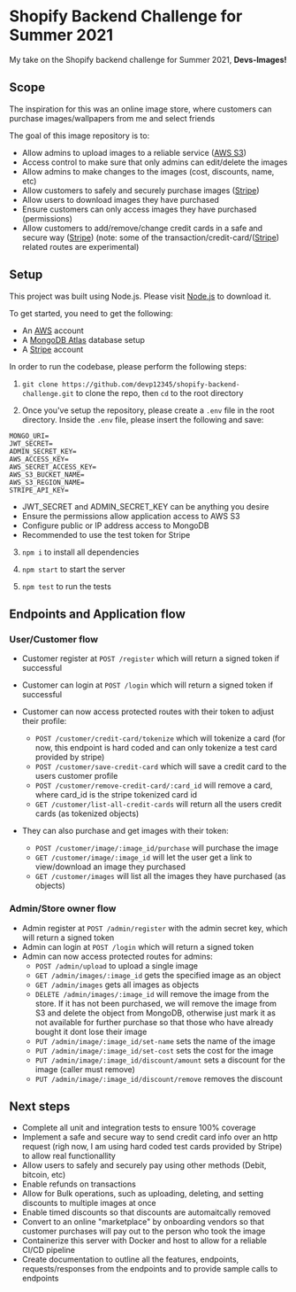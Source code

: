 # Shopify Backend Challenge for Summer 2021
My take on the Shopify backend challenge for Summer 2021, **Devs-Images!**

## Scope

The inspiration for this was an online image store, where customers can purchase images/wallpapers from me and select friends

The goal of this image repository is to:
- Allow admins to upload images to a reliable service ([AWS S3](https://aws.amazon.com/s3/)) 
- Access control to make sure that only admins can edit/delete the images
- Allow admins to make changes to the images (cost, discounts, name, etc)
- Allow customers to safely and securely purchase images ([Stripe](https://stripe.com/en-ca))
- Allow users to download images they have purchased
- Ensure customers can only access images they have purchased (permissions)
- Allow customers to add/remove/change credit cards in a safe and secure way ([Stripe](https://stripe.com/en-ca)) 
(note: some of the transaction/credit-card/([Stripe](https://stripe.com/en-ca)) related routes are experimental)

## Setup 

This project was built using Node.js.
Please visit [Node.js](https://nodejs.org/en/) to download it.

To get started, you need to get the following:

- An [AWS](https://aws.amazon.com/) account
- A [MongoDB Atlas](https://www.mongodb.com/cloud/atlas) database setup
- A [Stripe](https://dashboard.stripe.com/register) account

In order to run the codebase, please perform the following steps:

1. `git clone https://github.com/devp12345/shopify-backend-challenge.git` to clone the repo, then `cd` to the root directory

2. Once you've setup the repository, please create a `.env` file in the root directory.
   Inside the `.env` file, please insert the following and save:

```
MONGO_URI=
JWT_SECRET=
ADMIN_SECRET_KEY=
AWS_ACCESS_KEY=
AWS_SECRET_ACCESS_KEY=
AWS_S3_BUCKET_NAME=
AWS_S3_REGION_NAME=
STRIPE_API_KEY=
```
  - JWT_SECRET and ADMIN_SECRET_KEY can be anything you desire
  - Ensure the permissions allow application access to AWS S3
  - Configure public or IP address access to MongoDB
  - Recommended to use the test token for Stripe

3. `npm i` to install all dependencies

4. `npm start` to start the server

5. `npm test` to run the tests

## Endpoints and Application flow

### User/Customer flow
- Customer register at `POST /register` which will return a signed token if successful
- Customer can login at `POST /login` which will return a signed token if successful
- Customer can now access protected routes with their token to adjust their profile:
  - `POST /customer/credit-card/tokenize` which will tokenize a card (for now, this endpoint is hard coded and can only tokenize a test card provided by stripe)
  - `POST /customer/save-credit-card` which will save a credit card to the users customer profile
  - `POST /customer/remove-credit-card/:card_id` will remove a card, where card_id is the stripe tokenized card id
  - `GET /customer/list-all-credit-cards` will return all the users credit cards (as tokenized objects)
  
- They can also purchase and get images with their token:
  - `POST /customer/image/:image_id/purchase` will purchase the image
  - `GET /customer/image/:image_id` will let the user get a link to view/download an image they purchased
  - `GET /customer/images` will list all the images they have purchased (as objects)
  
### Admin/Store owner flow
- Admin register at `POST /admin/register` with the admin secret key, which will return a signed token 
- Admin can login at `POST /login` which will return a signed token 
- Admin can now access protected routes for admins:
  - `POST /admin/upload` to upload a single image
  - `GET /admin/images/:image_id` gets the specified image as an object
  - `GET /admin/images` gets all images as objects
  - `DELETE /admin/images/:image_id` will remove the image from the store. If it has not been purchased, we will remove the image from S3 and delete the object from MongoDB, otherwise just mark it as not available for further purchase so that those who have already bought it dont lose their image
  - `PUT /admin/image/:image_id/set-name` sets the name of the image
  - `PUT /admin/image/:image_id/set-cost` sets the cost for the image
  - `PUT /admin/image/:image_id/discount/amount` sets a discount for the image (caller must remove)
  - `PUT /admin/image/:image_id/discount/remove` removes the discount


## Next steps
- Complete all unit and integration tests to ensure 100% coverage
- Implement a safe and secure way to send credit card info over an http request (righ now, I am using hard coded test cards provided by Stripe) to allow real functionallity
- Allow users to safely and securely pay using other methods (Debit, bitcoin, etc)
- Enable refunds on transactions
- Allow for Bulk operations, such as uploading, deleting, and setting discounts to multiple images at once
- Enable timed discounts so that discounts are automaitcally removed 
- Convert to an online "marketplace" by onboarding vendors so that customer purchases will pay out to the person who took the image
- Containerize this server with Docker and host to allow for a reliable CI/CD pipeline
- Create documentation to outline all the features, endpoints, requests/responses from the endpoints and to provide sample calls to endpoints
